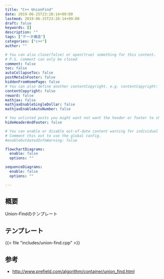 ```yaml
---
title: "C++ UnionFind"
date: 2019-06-25T23:28:14+09:00
lastmod: 2019-06-25T23:28:14+09:00
draft: false
keywords: []
description: ""
tags: ["データ構造"]
categories: ["c++"]
author: ""

# You can also close(false) or open(true) something for this content.
# P.S. comment can only be closed
comment: false
toc: false
autoCollapseToc: false
postMetaInFooter: false
hiddenFromHomePage: false
# You can also define another contentCopyright. e.g. contentCopyright: "This is another copyright."
contentCopyright: false
reward: false
mathjax: false
mathjaxEnableSingleDollar: false
mathjaxEnableAutoNumber: false

# You unlisted posts you might want not want the header or footer to show
hideHeaderAndFooter: false

# You can enable or disable out-of-date content warning for individual post.
# Comment this out to use the global config.
#enableOutdatedInfoWarning: false

flowchartDiagrams:
  enable: false
  options: ""

sequenceDiagrams: 
  enable: false
  options: ""

---
```

## 概要
Union-Findのテンプレート
<!--more-->

## テンプレート
{{< file "includes/union-find.cpp" >}}

## 参考
- http://www.prefield.com/algorithm/container/union_find.html

